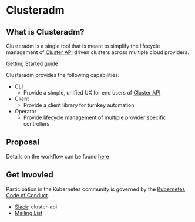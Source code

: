 # Clusteradm 
## What is Clusteradm? 
Clusteradm is a single tool that is meant to simplify the lifecycle management of [Cluster API](https://github.com/kubernetes-sigs/cluster-api) driven clusters across multiple cloud providers.

[Getting Started guide](/docs/userjourneys.md)

Clusteradm provides the following capabilities: 
* CLI 
    * Provide a simple, unified UX for end users of [Cluster API](https://github.com/kubernetes-sigs/cluster-api)
* Client 
    * Provide a client library for turnkey automation 
* Operator 
    * Provide lifecycle management of multiple provider specific controllers 

## Proposal 
Details on the workflow can be found [here](https://docs.google.com/document/d/1ox_2dVzxJtWy_zv1SID0bGIes-hQyOVlAIC5ARcVdak/edit)

## Get Invovled
Participation in the Kubernetes community is governed by the [Kubernetes Code of Conduct](code-of-conduct.md).

- [Slack](http://slack.k8s.io/): cluster-api 
- [Mailing List](https://groups.google.com/forum/#!forum/kubernetes-sig-cluster-lifecycle)
